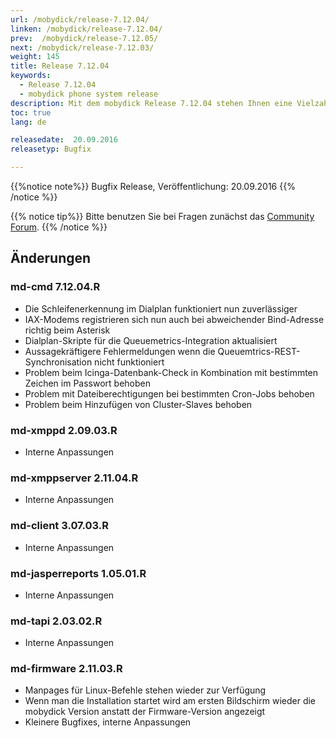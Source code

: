 ```yaml
---
url: /mobydick/release-7.12.04/
linken: /mobydick/release-7.12.04/
prev:  /mobydick/release-7.12.05/
next: /mobydick/release-7.12.03/
weight: 145
title: Release 7.12.04
keywords:
  - Release 7.12.04
  - mobydick phone system release
description: Mit dem mobydick Release 7.12.04 stehen Ihnen eine Vielzahl an neuen Funtionen zur Verfügung.
toc: true
lang: de

releasedate:  20.09.2016
releasetyp: Bugfix

---
```


{{%notice note%}}
Bugfix Release, Veröffentlichung: 20.09.2016
{{% /notice %}}

{{% notice tip%}}
Bitte benutzen Sie bei Fragen zunächst das [Community Forum](http://community.pascom.net/forum.php "Zu unserem Forum").
{{% /notice %}}

## Änderungen

### md-cmd 7.12.04.R

* Die Schleifenerkennung im Dialplan funktioniert nun zuverlässiger
* IAX-Modems registrieren sich nun auch bei abweichender Bind-Adresse richtig beim Asterisk
* Dialplan-Skripte für die Queuemetrics-Integration aktualisiert
* Aussagekräftigere Fehlermeldungen wenn die Queuemtrics-REST-Synchronisation nicht funktioniert
* Problem beim Icinga-Datenbank-Check in Kombination mit bestimmten Zeichen im Passwort behoben
* Problem mit Dateiberechtigungen bei bestimmten Cron-Jobs behoben
* Problem beim Hinzufügen von Cluster-Slaves behoben

###  md-xmppd 2.09.03.R

* Interne Anpassungen

###  md-xmppserver 2.11.04.R

* Interne Anpassungen

###  md-client 3.07.03.R

* Interne Anpassungen

###  md-jasperreports 1.05.01.R

* Interne Anpassungen

### md-tapi 2.03.02.R

* Interne Anpassungen

### md-firmware 2.11.03.R

* Manpages für Linux-Befehle stehen wieder zur Verfügung
* Wenn man die Installation startet wird am ersten Bildschirm wieder die mobydick Version anstatt der Firmware-Version angezeigt
* Kleinere Bugfixes, interne Anpassungen
